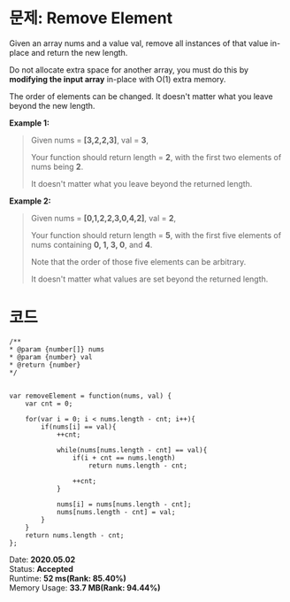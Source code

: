 # 문제: Remove Element

Given an array nums and a value val, remove all instances of that value in-place and return the new length.

Do not allocate extra space for another array, you must do this by **modifying the input array** in-place with O(1) extra memory.

The order of elements can be changed. It doesn't matter what you leave beyond the new length.


**Example 1:**
>Given nums = **[3,2,2,3]**, val = **3**,
>
>Your function should return length = **2**, with the first two elements of nums being **2**.
>
>It doesn't matter what you leave beyond the returned length.


**Example 2:**
>Given nums = **[0,1,2,2,3,0,4,2]**, val = **2**,
>
>Your function should return length = **5**, with the first five elements of nums containing **0, 1, 3, 0**, and **4**.
>
>Note that the order of those five elements can be arbitrary.
>
>It doesn't matter what values are set beyond the returned length.



# 코드

    /**
    * @param {number[]} nums
    * @param {number} val
    * @return {number}
    */


    var removeElement = function(nums, val) {
        var cnt = 0;
        
        for(var i = 0; i < nums.length - cnt; i++){
            if(nums[i] == val){
                ++cnt;
                
                while(nums[nums.length - cnt] == val){
                    if(i + cnt == nums.length)
                        return nums.length - cnt;
                    
                    ++cnt;
                }
                        
                nums[i] = nums[nums.length - cnt];
                nums[nums.length - cnt] = val;
            }
        }
        return nums.length - cnt;
    };


Date: **2020.05.02**    
Status: **Accepted**  
Runtime: **52 ms(Rank: 85.40%)**  
Memory Usage: **33.7 MB(Rank: 94.44%)** 




